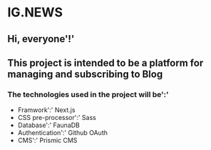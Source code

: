 # IG.NEWS

## Hi, everyone'!'

## This project is intended to be a platform for managing and subscribing to Blog

### The technologies used in the project will be':'

- Framwork':' Next.js
- CSS pre-processor':' Sass
- Database':' FaunaDB
- Authentication':' Github OAuth
- CMS':' Prismic CMS
